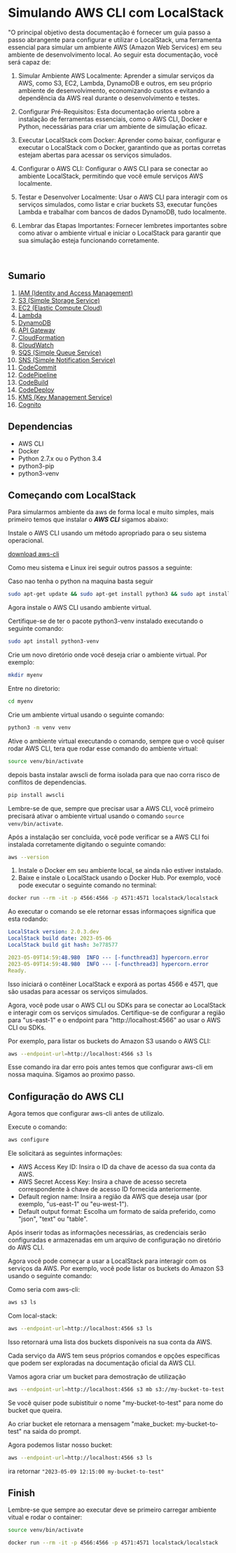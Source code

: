# Simulando AWS CLI com LocalStack

"O principal objetivo desta documentação é fornecer um guia passo a passo abrangente para configurar e utilizar o LocalStack, uma ferramenta essencial para simular um ambiente AWS (Amazon Web Services) em seu ambiente de desenvolvimento local. Ao seguir esta documentação, você será capaz de:

1. Simular Ambiente AWS Localmente: Aprender a simular serviços da AWS, como S3, EC2, Lambda, DynamoDB e outros, em seu próprio ambiente de desenvolvimento, economizando custos e evitando a dependência da AWS real durante o desenvolvimento e testes.

2. Configurar Pré-Requisitos: Esta documentação orienta sobre a instalação de ferramentas essenciais, como o AWS CLI, Docker e Python, necessárias para criar um ambiente de simulação eficaz.

3. Executar LocalStack com Docker: Aprender como baixar, configurar e executar o LocalStack com o Docker, garantindo que as portas corretas estejam abertas para acessar os serviços simulados.

4. Configurar o AWS CLI: Configurar o AWS CLI para se conectar ao ambiente LocalStack, permitindo que você emule serviços AWS localmente.

5. Testar e Desenvolver Localmente: Usar o AWS CLI para interagir com os serviços simulados, como listar e criar buckets S3, executar funções Lambda e trabalhar com bancos de dados DynamoDB, tudo localmente.

6. Lembrar das Etapas Importantes: Fornecer lembretes importantes sobre como ativar o ambiente virtual e iniciar o LocalStack para garantir que sua simulação esteja funcionando corretamente.

<br />

## Sumario

1.  [IAM (Identity and Access Management)](IAM/README.md)
2.  [S3 (Simple Storage Service)](bucket-s3/README.md)
3.  [EC2 (Elastic Compute Cloud)](EC2/README.md)
4.  [Lambda](lambda/README.md)
5.  [DynamoDB](dynamoDB/README.md)
6.  [API Gateway](api-gateway/README.md)
7.  [CloudFormation](cloud-formation/README.md)
8.  [CloudWatch](cloud-watch/README.md)
9.  [SQS (Simple Queue Service)](SQS/README.md)
10. [SNS (Simple Notification Service)](SNS/README.md)
11. [CodeCommit](code-commit/README.md)
12. [CodePipeline](code-pipeline/README.md)
13. [CodeBuild](code-build/README.md)
14. [CodeDeploy](code-deploy/README.md)
15. [KMS (Key Management Service)](KMS/README.md)
16. [Cognito](cognito/README.md)

## Dependencias

 - AWS CLI
 - Docker
 - Python 2.7.x ou o Python 3.4
 - python3-pip
 - python3-venv

 ## Começando com LocalStack

Para simularmos ambiente da aws de forma local e muito simples, mais primeiro  temos
que instalar o ***AWS CLI*** sigamos abaixo:

Instale o AWS CLI usando um método apropriado para o seu sistema operacional.

[download aws-cli](https://docs.aws.amazon.com/cli/latest/userguide/cli-chap-configure.html#cli-configure-quickstart-install)

Como meu sistema e Linux irei seguir outros passos a seguinte:

Caso nao tenha o python na maquina basta seguir

```bash
sudo apt-get update && sudo apt-get install python3 && sudo apt install python3-pip
```

Agora instale o AWS CLI usando ambiente virtual.

Certifique-se de ter o pacote python3-venv instalado executando o seguinte comando:

```bash
sudo apt install python3-venv
```

Crie um novo diretório onde você deseja criar o ambiente virtual. Por exemplo:

```bash
mkdir myenv
```

Entre no diretorio:

```bash
cd myenv
```

Crie um ambiente virtual usando o seguinte comando: 

```bash
python3 -m venv venv
```

Ative o ambiente virtual executando o comando, sempre que o você quiser rodar AWS CLI, tera
que rodar esse comando do ambiente virtual:

```bash
source venv/bin/activate
```

depois basta instalar awscli de forma isolada para que nao corra risco de 
conflitos de dependencias.

```bash
pip install awscli
```

Lembre-se de que, sempre que precisar usar a AWS CLI, você primeiro precisará ativar o 
ambiente virtual usando o comando ``source venv/bin/activate``.

Após a instalação ser concluída, você pode verificar se a AWS CLI foi instalada corretamente 
digitando o seguinte comando:

```bash
aws --version
```

1. Instale o Docker em seu ambiente local, se ainda não estiver instalado.
2. Baixe e instale o LocalStack usando o Docker Hub. Por exemplo, você pode 
executar o seguinte comando no terminal:

```bash
docker run --rm -it -p 4566:4566 -p 4571:4571 localstack/localstack
```

Ao executar o comando se ele retornar essas informaçoes significa que esta rodando:

```yaml
LocalStack version: 2.0.3.dev
LocalStack build date: 2023-05-06
LocalStack build git hash: 3e778577

2023-05-09T14:59:48.980  INFO --- [-functhread3] hypercorn.error            : Running on https://0.0.0.0:4566 (CTRL + C to quit)
2023-05-09T14:59:48.980  INFO --- [-functhread3] hypercorn.error            : Running on https://0.0.0.0:4566 (CTRL + C to quit)
Ready.
```
Isso iniciará o contêiner LocalStack e exporá as portas 4566 e 4571,
que são usadas para acessar os serviços simulados.

Agora, você pode usar o AWS CLI ou SDKs para se conectar ao LocalStack e interagir 
com os serviços simulados. Certifique-se de configurar a região para 
"us-east-1" e o endpoint para "http://localhost:4566" ao usar o AWS CLI ou SDKs.

Por exemplo, para listar os buckets do Amazon S3 usando o AWS CLI:

```bash
aws --endpoint-url=http://localhost:4566 s3 ls
```

Esse comando ira dar erro pois antes temos que configurar aws-cli em nossa maquina. Sigamos ao
proximo passo.

## Configuração do AWS CLI

Agora temos que configurar aws-cli antes de utilizalo.

Execute o comando:

```bash
aws configure
```

Ele solicitará as seguintes informações:

 - AWS Access Key ID: Insira o ID da chave de acesso da sua conta da AWS.
 - AWS Secret Access Key: Insira a chave de acesso secreta correspondente à chave de acesso 
    ID fornecida anteriormente.
 - Default region name: Insira a região da AWS que deseja usar (por exemplo, 
    "us-east-1" ou "eu-west-1").
 - Default output format: Escolha um formato de saída preferido, como "json", "text" ou "table".
 
 Após inserir todas as informações necessárias, as credenciais serão configuradas e
 armazenadas em um arquivo de configuração no diretório do AWS CLI.

Agora você pode começar a usar a LocalStack para interagir com os serviços da AWS.
Por exemplo, você pode listar os buckets do Amazon S3 usando o seguinte comando:

Como seria com aws-cli: 

```bash
aws s3 ls
```

Com local-stack: 

```bash
aws --endpoint-url=http://localhost:4566 s3 ls
```

Isso retornará uma lista dos buckets disponíveis na sua conta da AWS.

Cada serviço da AWS tem seus próprios comandos e opções específicas que podem
ser exploradas na documentação oficial da AWS CLI.

Vamos agora criar um bucket para demostração de utilização

```bash
aws --endpoint-url=http://localhost:4566 s3 mb s3://my-bucket-to-test
```

Se você quiser pode subistituir o nome "my-bucket-to-test" para nome do bucket que queira.

Ao criar bucket ele retornara a mensagem "make_bucket: my-bucket-to-test" na saida do prompt.

Agora podemos listar nosso bucket:

```bash
aws --endpoint-url=http://localhost:4566 s3 ls
```

ira retornar ``"2023-05-09 12:15:00 my-bucket-to-test"``

## Finish

Lembre-se que sempre ao executar deve se primeiro carregar ambiente vitual e rodar o container:

```bash
source venv/bin/activate
```

```bash
docker run --rm -it -p 4566:4566 -p 4571:4571 localstack/localstack
```